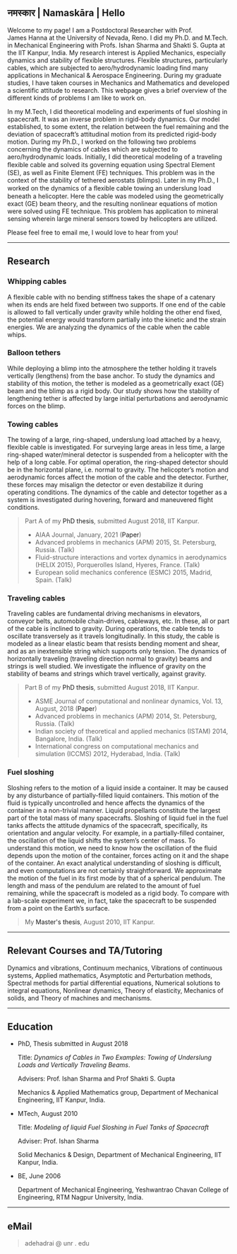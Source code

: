 ## नमस्कार | Namaskāra | Hello

Welcome to my page! I am a Postdoctoral Researcher with Prof. <a href="https://www.unr.edu/me/people/james-hanna" style="text-decoration:none" target="_blank">James Hanna</a> at the <a href="https://www.unr.edu/me/" style="text-decoration:none" target="_blank">University of Nevada, Reno</a>. I did my Ph.D. and M.Tech. in Mechanical Engineering with Profs. <a href="https://ishans.in" style="text-decoration:none" target="_blank">Ishan Sharma</a> and <a href="https://home.iitk.ac.in/~ssgupta" style="text-decoration:none" target="_blank">Shakti S. Gupta</a> at the IIT Kanpur, India. My <a href="#research" style="text-decoration:none">research</a> interest is Applied Mechanics, especially dynamics and stability of flexible structures. Flexible structures, particularly cables, which are subjected to aero/hydrodynamic loading find many applications in Mechanical & Aerospace Engineering. During my graduate studies, I have taken <a href="#course" style="text-decoration:none">courses</a> in Mechanics and Mathematics and developed a scientific attitude to research. This webpage gives a brief overview of the different kinds of problems I am like to work on.

In my <a href="#sloshing" style="text-decoration:none">M.Tech</a>, I did theoretical modeling and experiments of <a href="#sloshing" style="text-decoration:none">fuel sloshing</a> in spacecraft. It was an inverse problem in rigid-body dynamics. Our model established, to some extent, the relation between the fuel remaining and the deviation of spacecraft’s attitudinal motion from its predicted rigid-body motion. During my Ph.D., I worked on the following two problems concerning the dynamics of cables which are subjected to aero/hydrodynamic loads. Initially, I did theoretical modeling of a <a href="#traveling" style="text-decoration:none">traveling ﬂexible cable</a> and solved its governing equation using Spectral Element (SE), as well as Finite Element (FE) techniques. This problem was in the context of the stability of tethered aerostats (blimps). Later in my Ph.D., I worked on the dynamics of a <a href="#towing" style="text-decoration:none">ﬂexible cable towing</a> an underslung load beneath a helicopter. Here the cable was modeled using the geometrically exact (GE) beam theory, and the resulting nonlinear equations of motion were solved using FE technique. This problem has application to mineral sensing wherein large mineral sensors towed by helicopters are utilized.

Please feel free to <a href="#contactinfo" style="text-decoration:none">email</a> me, I would love to hear from you!

---

## Research

### Whipping cables

A flexible cable with no bending stiffness takes the shape of a catenary when its ends are held fixed between two supports. If one end of the cable is allowed to fall vertically under gravity while holding the other end fixed, the potential energy would transform partially into the kinetic and the strain energies. We are analyzing the dynamics of the cable when the cable whips.

### Balloon tethers

While deploying a blimp into the atmosphere the tether holding it travels vertically (lengthens) from the base anchor. To study the dynamics and stability of this motion, the tether is modeled as a geometrically exact (GE) beam and the blimp as a rigid body. Our study shows how the stability of lengthening tether is affected by large initial perturbations and aerodynamic forces on the blimp.

### Towing cables 

The towing of a large, ring-shaped, underslung load attached by a heavy, flexible cable is investigated. For surveying large areas in less time, a large ring-shaped water/mineral detector is suspended from a helicopter with the help of a long cable. For optimal operation, the ring-shaped detector should be in the horizontal plane, i.e. normal to gravity. The helicopter’s motion and aerodynamic forces affect the motion of the cable and the detector. Further, these forces may misalign the detector or even destabilize it during operating conditions. The dynamics of the cable and detector together as a system is investigated during hovering, forward and maneuvered flight conditions. <a id="traveling"> </a>

> Part A of my <a href="#towing" style="text-decoration:none" target="_blank">PhD thesis</a>, submitted August 2018, IIT Kanpur. 
>
> - AIAA Journal, January, 2021 (<a href="https://arc.aiaa.org/doi/10.2514/1.J059134" style="text-decoration:none" target="_blank">Paper</a>)
> - Advanced problems in mechanics (APM) 2015, St. Petersburg, Russia. (Talk)
> - Fluid-structure interactions and vortex dynamics in aerodynamics (HELIX 2015), Porquerolles Island, Hyeres, France. (Talk)
> - European solid mechanics conference (ESMC) 2015, Madrid, Spain. (Talk)

### Traveling cables 

Traveling cables are fundamental driving mechanisms in elevators, conveyor belts, automobile chain-drives, cableways, etc. In these, all or part of the cable is inclined to gravity. During operations, the cable tends to oscillate transversely as it travels longitudinally. In this study, the cable is modeled as a linear elastic beam that resists bending moment and shear, and
as an inextensible string which supports only tension. The dynamics of horizontally traveling (traveling direction normal to gravity) beams and strings is well studied. We investigate the influence of gravity on the stability of beams and strings which travel vertically, against gravity. <a id="sloshing"> </a>

> Part B of my <a href="#traveling" style="text-decoration:none" target="_blank">PhD thesis</a>, submitted August 2018, IIT Kanpur. 
>
> * ASME Journal of computational and nonlinear dynamics, Vol. 13, August, 2018 (<a href="http://computationalnonlinear.asmedigitalcollection.asme.org/article.aspx?articleID=2682793" style="text-decoration:none" target="_blank">Paper</a>)
> * Advanced problems in mechanics (APM) 2014, St. Petersburg, Russia. (Talk)
> * Indian society of theoretical and applied mechanics (ISTAM) 2014, Bangalore, India. (Talk)
> * International congress on computational mechanics and simulation (ICCMS) 2012, Hyderabad, India. (Talk)

### Fuel sloshing 

Sloshing refers to the motion of a liquid inside a container. It may be caused by any disturbance of partially-filled liquid containers. This motion of the fluid is typically uncontrolled and hence affects the dynamics of the container in a non-trivial manner. Liquid propellants constitute the largest part of the total mass of many spacecrafts. Sloshing of liquid fuel in the fuel tanks affects the attitude dynamics of the spacecraft, specifically, its orientation and angular velocity. For example, in a partially-filled container, the oscillation of the liquid shifts the system’s center of mass. To understand this motion, we need to know how the oscillation of the fluid depends upon the motion of the container, forces acting on it and the shape of the container. An exact analytical understanding of sloshing is difficult, and even computations are not certainly straightforward. We approximate the motion of the fuel in its first mode by that of a spherical pendulum. The length and mass of the pendulum are related to the amount of fuel remaining, while the spacecraft is modeled as a rigid body. To compare with a lab-scale experiment we, in fact, take the spacecraft to be suspended from a point on the Earth’s surface. <a id="course"> </a>

> My <a href="http://172.28.64.70:8080/jspui/handle/123456789/11952" style="text-decoration:none" target="_blank">Master's thesis</a>, August 2010, IIT Kanpur.

---

## Relevant Courses and TA/Tutoring 

Dynamics and vibrations,  Continuum mechanics,  Vibrations of continuous systems, Applied mathematics, Asymptotic and Perturbation methods, Spectral methods for partial differential equations,<a id="education"> </a>Numerical solutions to integral equations, Nonlinear dynamics, Theory of elasticity, Mechanics of solids, and Theory of machines and mechanisms. 

---

## Education

* PhD, Thesis submitted in August 2018

  Title: _Dynamics of Cables in Two Examples: Towing of Underslung Loads and Vertically Traveling Beams_. 

  Advisers: Prof. Ishan Sharma and Prof Shakti S. Gupta 

  Mechanics & Applied Mathematics group, Department of Mechanical Engineering, IIT Kanpur, India. 

* MTech, August 2010

  Title: _Modeling of liquid Fuel Sloshing in Fuel Tanks of Spacecraft_

  Adviser: Prof. Ishan Sharma  

  Solid Mechanics & Design, Department of Mechanical Engineering, IIT Kanpur, India. 

* BE, June 2006

  Department of Mechanical Engineering, Yeshwantrao Chavan College of Engineering, RTM Nagpur University, India.
  <a id="contactinfo" >  </a>

***

## eMail 

> adehadrai @ unr . edu

